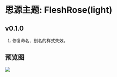 # 思源主题: FleshRose(light)

## v0.1.0
1. 修复命名、别名的样式失效。

## 预览图
![](https://cdn.jsdelivr.net/gh/ihyw/blogIH-First@main/2021/01/25/FleshRose.png)